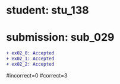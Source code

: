 # student: stu_138
# submission: sub_029

```diff
+ ex02_0: Accepted
+ ex02_1: Accepted
+ ex02_2: Accepted
```
#incorrect=0
#correct=3
